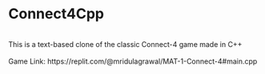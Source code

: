 # Connect4Cpp
<br>
This is a text-based clone of the classic Connect-4 game made in C++
<br><br>
Game Link: https://replit.com/@mridulagrawal/MAT-1-Connect-4#main.cpp
